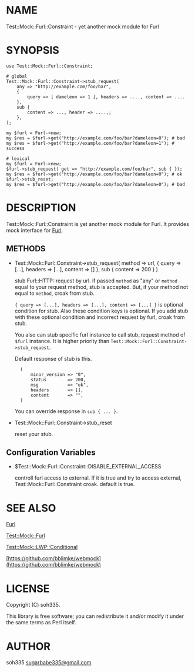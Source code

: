 # NAME

Test::Mock::Furl::Constraint - yet another mock module for Furl

# SYNOPSIS

    use Test::Mock::Furl::Constraint;

    # global
    Test::Mock::Furl::Constraint->stub_request(
        any => "http://example.com/foo/bar",
        {
            query => [ dameleon => 1 ], headers => ...., content => ....
        },
        sub {
            content => ..., header => ....,;
        },
    );

    my $furl = Furl->new;
    my $res = $furl->get("http://example.com/foo/bar?dameleon=0"); # bad
    my $res = $furl->get("http://example.com/foo/bar?dameleon=1"); # success

    # lexical
    my $furl = Furl->new;
    $furl->stub_request( get => "http://example.com/foo/bar", sub { });
    my $res = $furl->get("http://example.com/foo/bar?dameleon=0"); # ok
    $furl->stub_reset;
    my $res = $furl->get("http://example.com/foo/bar?dameleon=0"); # bad

# DESCRIPTION

Test::Mock::Furl::Constraint is yet another mock module for Furl.
It provides mock interface for [Furl](http://search.cpan.org/perldoc?Furl).

## METHODS

- Test::Mock::Furl::Constraint->stub\_request( method => url, { query => \[...\], headers => \[...\], content => \[\] }, sub { content => 200 } )

    stub Furl::HTTP::request by url. if passed `method` as "any" or `method` equal to your request method, stub is accepted. But, if your method not equal to `method`, croak from stub.

    `{ query => [...], headers => [...], content => [...] }` is optional condition for stub. Also these condition keys is optional. If you add stub with these optional condition and incorrect request by furl, croak from stub.

    You also can stub specific furl instance to call stub\_request method of `$furl` instance. It is higher priority than `Test::Mock::Furl::Constraint->stub_request`.

    Default response of stub is this.

        (
            minor_version => "0",
            status        => 200,
            msg           => "ok",
            headers       => [],
            content       => "",
        )

    You can override response in `sub { ... }`.

- Test::Mock::Furl::Constraint->stub\_reset

    reset your stub.

## Configuration Variables

- $Test::Mock::Furl::Constraint::DISABLE\_EXTERNAL\_ACCESS

    controll furl access to external. If it is true and try to access external, Test::Mock::Furl::Constraint croak. default is true.

# SEE ALSO

[Furl](http://search.cpan.org/perldoc?Furl)

[Test::Mock::Furl](http://search.cpan.org/perldoc?Test::Mock::Furl)

[Test::Mock::LWP::Conditional](http://search.cpan.org/perldoc?Test::Mock::LWP::Conditional)

[https://github.com/bblimke/webmock](https://github.com/bblimke/webmock)

# LICENSE

Copyright (C) soh335.

This library is free software; you can redistribute it and/or modify
it under the same terms as Perl itself.

# AUTHOR

soh335 <sugarbabe335@gmail.com>
